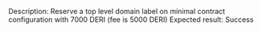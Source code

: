 Description: Reserve a top level domain label on minimal contract configuration with 7000 DERI (fee is 5000 DERI)
Expected result: Success